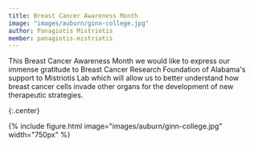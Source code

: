 ```yaml
---
title: Breast Cancer Awareness Month
image: "images/auburn/ginn-college.jpg"
author: Panagiotis Mistriotis
member: panagiotis-mistriotis
---
```


This Breast Cancer Awareness Month we would like to express our immense gratitude to Breast Cancer Research Foundation of Alabama's support to Mistriotis Lab which will allow us to better understand how breast cancer cells invade other organs for the development of new therapeutic strategies.  

{:.center}

{%
  include figure.html
  image="images/auburn/ginn-college.jpg"
  width="750px"
%}
